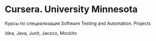 # Cursera. University Minnesota

Курсы по специализация Software Testing and Automation.
Projects

Idea, Java, Junit, Jacoco, Mockito

